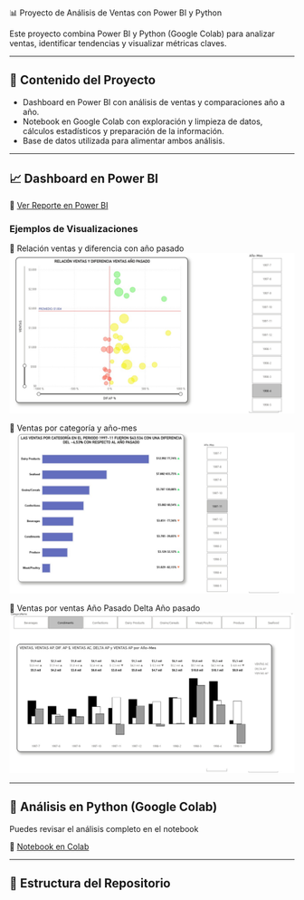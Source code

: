 📊 Proyecto de Análisis de Ventas con Power BI y Python

Este proyecto combina Power BI y Python (Google Colab) para analizar ventas, identificar tendencias y visualizar métricas claves.  

---

## 🚀 Contenido del Proyecto
- Dashboard en Power BI con análisis de ventas y comparaciones año a año.
- Notebook en Google Colab con exploración y limpieza de datos, cálculos estadísticos y preparación de la información.
- Base de datos utilizada para alimentar ambos análisis.

---

## 📈 Dashboard en Power BI  

🔗 [Ver Reporte en Power BI](https://app.powerbi.com/view?r=eyJrIjoiMzAyM2YyZTgtNWRiNy00MDc2LWEzNzYtNmE2MzI3M2YxYWQ3IiwidCI6IjQ5ZWM5ZjUyLThlMjgtNGIyMC1hNDQxLTkyZWJmMjZjNTQ0YyIsImMiOjR9)

### Ejemplos de Visualizaciones

📌 Relación ventas y diferencia con año pasado  
![Relación Ventas vs Año Pasado](https://github.com/Maxabraham86/proyecto_analista_datos/blob/main/Img/Grafico%20de%20Dispersion.jpg)

📌 Ventas por categoría y año-mes  
![Ventas por Categoría](https://github.com/Maxabraham86/proyecto_analista_datos/blob/main/Img/Grafico%20de%20Barras.jpg)

📌 Ventas por ventas Año Pasado Delta Año pasado
![Relacion Ventas comparativa al Año Pasado](https://github.com/Maxabraham86/proyecto_analista_datos/blob/main/Img/Grafico%20de%20Columnas.jpg)

---

## 🐍 Análisis en Python (Google Colab)

Puedes revisar el análisis completo en el notebook  

🔗 [Notebook en Colab](https://github.com/Maxabraham86/proyecto_analista_datos/blob/main/Analisis_Ventas_Neptuno.ipynb)

---

## 📂 Estructura del Repositorio
